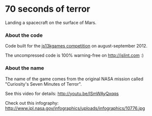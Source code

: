 # 70 seconds of terror
Landing a spacecraft on the surface of Mars.

### About the code
Code built for the [js13kgames competition](http://js13kgames.com) on august-september 2012.

The uncompressed code is 100% warning-free on http://jslint.com :)

### About the name
The name of the game comes from the original NASA mission called "Curiosity's Seven Minutes of Terror".

See this video for details: http://youtu.be/ISmWAyQxqqs

Check out this infography: http://www.jpl.nasa.gov/infographics/uploads/infographics/10776.jpg